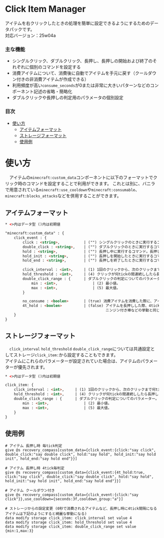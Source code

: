 # Click Item Manager <!-- omit from toc -->

アイテムを右クリックしたときの処理を簡単に設定できるようにするためのデータパックです。  
対応バージョン：25w04a

### 主な機能
- シングルクリック、ダブルクリック、長押し、長押しの開始および終了のそれぞれに個別のコマンドを設定する
- 消費アイテムについて、消費後に自動でアイテムを手元に戻す（クールダウン付きの非消費アイテムが作成できる）
- 利用頻度が高い`consume_seconds`が0または非常に大きいパターンなどのコンポーネント記述の省略・簡略化
- ダブルクリックや長押しの判定用のパラメータの個別設定

### 目次
- [使い方](#使い方)
  - [アイテムフォーマット](#アイテムフォーマット)
  - [ストレージフォーマット](#ストレージフォーマット)
  - [使用例](#使用例)

# 使い方
　アイテムの`minecraft:custom_data`コンポーネントに以下のフォーマットでクリック時のコマンドを設定することで利用ができます。
これとは別に、バニラで用意されている`minecraft:use_cooldown`や`minecraft:consumable`、`minecraft:blocks_attacks`などを併用することができます。

## アイテムフォーマット 
```html
* <>内はデータ型 ()内は初期値

"minecraft:custom_data" : {
    click_event : {
        click : <string>,           | ("") シングルクリックのときに実行するコマンド。
        double_click : <string>,    | ("") ダブルクリックのときに実行するコマンド。設定されていない場合は、clickに設定したコマンドが実行される。
        hold : <string>,            | ("") 長押し中に実行するコマンド。長押し中はclick、double_clickは実行されない。
        hold_init : <string>,       | ("") 長押しを開始したときに実行するコマンド。
        hold_end : <string>,        | ("") 長押しを終了したときに実行するコマンド。
        
        click_interval : <int>,     | (1) 1回のクリックから、次のクリックまで何tickの間隔が空いた場合に断続的なクリックとするかの設定。
        hold_threshold : <int>,     | (4) クリックが何tickの間連続ししたら長押しとするかの設定。
        double_click_range : {      | ダブルクリックの判定についてのパラメーター。
            min : <int>,                | (2) 最小値。
            max : <int>,                | (5) 最大値。
        }

        no_consume : <boolen>       | (true) 消費アイテムを消費した際に、アイテムを復元するかどうかの設定。trueの場合、アイテムを復元する。
        4t_hold : <boolen>          | (false) アイテムを長押しした際、4tick間隔でクリックされるようにするかどうかの設定。trueの場合、4tick間隔になる。
                                              ニンジン付き棒などの挙動と同じになる。use_cooldownを占有するため、use_cooldownは使用不可となる。
    }
}
```

## ストレージフォーマット
　`click_interval` `hold_threshold` `double_click_range`については共通設定としてストレージ`click_item:`から設定することもできます。  
アイテムにこれらのパラメーターが設定されていた場合は、アイテムのパラメーターが優先されます。

```html
* <>内はデータ型 ()内は初期値

click_item: {
    click_interval : <int>,     | (1) 1回のクリックから、次のクリックまで何tickの間隔が空いた場合に断続的なクリックとするかの設定。
    hold_threshold : <int>,     | (4) クリックが何tickの間連続ししたら長押しとするかの設定。
    double_click_range : {      | ダブルクリックの判定についてのパラメーター。
        min : <int>,                | (2) 最小値。
        max : <int>,                | (5) 最大値。
    }
}
```

## 使用例
```mcfunction
# アイテム 長押し時 毎tick判定
give @s recovery_compass[custom_data={click_event:{click:"say click", double_click:"say double click", hold:"say hold", hold_init:"say hold init", hold_end:"say hold end"}}]

# アイテム 長押し時 4tick毎判定
give @s recovery_compass[custom_data={click_event:{4t_hold:true, click:"say click", double_click:"say double click", hold:"say hold", hold_init:"say hold init", hold_end:"say hold end"}}]

# アイテム クールダウン付き
give @s recovery_compass[custom_data={click_event:{click:"say click"}},use_cooldown={seconds:3f,cooldown_group:"a"}]

# ストレージからの設定変更 (0秒で消費されるアイテムなど、長押し時に4tick間隔になるアイテムは下記のようにすると綺麗な挙動になる)
data modify storage click_item: click_interval set value 4
data modify storage click_item: hold_threshold set value 4
data modify storage click_item: double_click_range set value {min:1,max:3}
```
